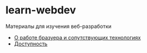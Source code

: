 # learn-webdev
Материалы для изучения веб-разработки

* [О работе бразуера и сопутствующих технологиях](browser.md)
* [Доступность](a11y.md)
